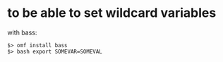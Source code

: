 # to be able to set wildcard variables

with bass:
```shell
$> omf install bass
$> bash export SOMEVAR=SOMEVAL
```
